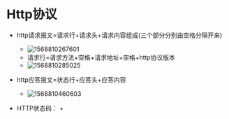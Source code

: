 # Http协议

+ http请求报文=请求行+请求头+请求内容组成(三个部分分别由空格分隔开来)
  + ![1568810267601](C:\Users\HP\AppData\Roaming\Typora\typora-user-images\1568810267601.png)
  + 请求行=请求方法+空格+请求地址+空格+http协议版本
  + ![1568810285025](C:\Users\HP\AppData\Roaming\Typora\typora-user-images\1568810285025.png)

+ http应答报文=状态行+应答头+应答内容
  + ![1568810460603](C:\Users\HP\AppData\Roaming\Typora\typora-user-images\1568810460603.png)

+ HTTP状态码：
  + 